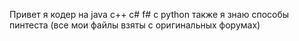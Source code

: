Привет я кодер на java c++ c# f# c python также я знаю способы пинтеста (все мои файлы взяты с оригинальных форумах)
